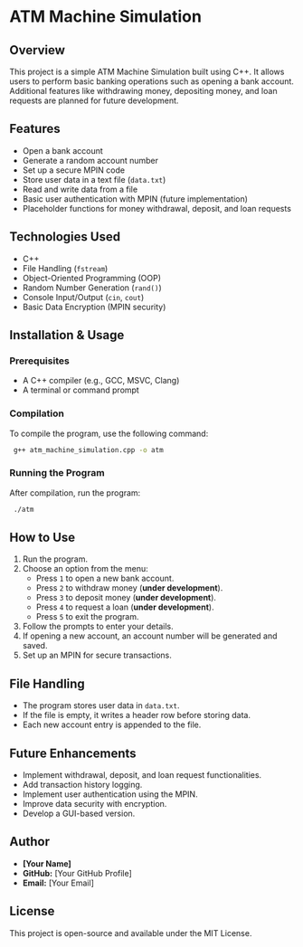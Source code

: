 # ATM Machine Simulation

## Overview
This project is a simple ATM Machine Simulation built using C++. It allows users to perform basic banking operations such as opening a bank account. Additional features like withdrawing money, depositing money, and loan requests are planned for future development.

## Features
- Open a bank account
- Generate a random account number
- Set up a secure MPIN code
- Store user data in a text file (`data.txt`)
- Read and write data from a file
- Basic user authentication with MPIN (future implementation)
- Placeholder functions for money withdrawal, deposit, and loan requests

## Technologies Used
- C++
- File Handling (`fstream`)
- Object-Oriented Programming (OOP)
- Random Number Generation (`rand()`)
- Console Input/Output (`cin`, `cout`)
- Basic Data Encryption (MPIN security)

## Installation & Usage
### Prerequisites
- A C++ compiler (e.g., GCC, MSVC, Clang)
- A terminal or command prompt

### Compilation
To compile the program, use the following command:
```sh
 g++ atm_machine_simulation.cpp -o atm
```

### Running the Program
After compilation, run the program:
```sh
 ./atm
```

## How to Use
1. Run the program.
2. Choose an option from the menu:
   - Press `1` to open a new bank account.
   - Press `2` to withdraw money (**under development**).
   - Press `3` to deposit money (**under development**).
   - Press `4` to request a loan (**under development**).
   - Press `5` to exit the program.
3. Follow the prompts to enter your details.
4. If opening a new account, an account number will be generated and saved.
5. Set up an MPIN for secure transactions.

## File Handling
- The program stores user data in `data.txt`.
- If the file is empty, it writes a header row before storing data.
- Each new account entry is appended to the file.

## Future Enhancements
- Implement withdrawal, deposit, and loan request functionalities.
- Add transaction history logging.
- Implement user authentication using the MPIN.
- Improve data security with encryption.
- Develop a GUI-based version.

## Author
- **[Your Name]**
- **GitHub:** [Your GitHub Profile]
- **Email:** [Your Email]

## License
This project is open-source and available under the MIT License.

